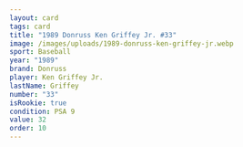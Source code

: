 ```yaml
---
layout: card
tags: card
title: "1989 Donruss Ken Griffey Jr. #33"
image: /images/uploads/1989-donruss-ken-griffey-jr.webp
sport: Baseball
year: "1989"
brand: Donruss
player: Ken Griffey Jr.
lastName: Griffey
number: "33"
isRookie: true
condition: PSA 9
value: 32
order: 10
---
```

